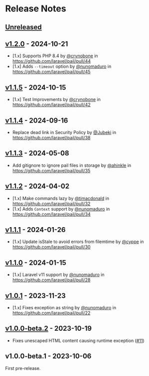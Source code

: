 # Release Notes

## [Unreleased](https://github.com/laravel/pail/compare/v1.2.0...main)

## [v1.2.0](https://github.com/laravel/pail/compare/v1.1.5...v1.2.0) - 2024-10-21

* [1.x] Supports PHP 8.4 by [@crynobone](https://github.com/crynobone) in https://github.com/laravel/pail/pull/44
* [1.x] Adds `--timeout` option by [@nunomaduro](https://github.com/nunomaduro) in https://github.com/laravel/pail/pull/45

## [v1.1.5](https://github.com/laravel/pail/compare/v1.1.4...v1.1.5) - 2024-10-15

* [1.x] Test Improvements by [@crynobone](https://github.com/crynobone) in https://github.com/laravel/pail/pull/42

## [v1.1.4](https://github.com/laravel/pail/compare/v1.1.3...v1.1.4) - 2024-09-16

* Replace dead link in Security Policy by [@Jubeki](https://github.com/Jubeki) in https://github.com/laravel/pail/pull/38

## [v1.1.3](https://github.com/laravel/pail/compare/v1.1.2...v1.1.3) - 2024-05-08

* Add gitignore to ignore pail files in storage by [@ahinkle](https://github.com/ahinkle) in https://github.com/laravel/pail/pull/35

## [v1.1.2](https://github.com/laravel/pail/compare/v1.1.1...v1.1.2) - 2024-04-02

* [1.x] Make commands lazy by [@timacdonald](https://github.com/timacdonald) in https://github.com/laravel/pail/pull/32
* [1.x] Adds `Context` support by [@nunomaduro](https://github.com/nunomaduro) in https://github.com/laravel/pail/pull/34

## [v1.1.1](https://github.com/laravel/pail/compare/v1.1.0...v1.1.1) - 2024-01-26

* [1.x] Update isStale to avoid errors from filemtime by [@cyppe](https://github.com/cyppe) in https://github.com/laravel/pail/pull/30

## [v1.1.0](https://github.com/laravel/pail/compare/v1.0.1...v1.1.0) - 2024-01-15

* [1.x] Laravel v11 support by [@nunomaduro](https://github.com/nunomaduro) in https://github.com/laravel/pail/pull/28

## [v1.0.1](https://github.com/laravel/pail/compare/v1.0.0-beta.2...v1.0.1) - 2023-11-23

* [1.x] Fixes exception as string by [@nunomaduro](https://github.com/nunomaduro) in https://github.com/laravel/pail/pull/22

## [v1.0.0-beta.2](https://github.com/livewire/pail/compare/v1.0.0-beta.1...v1.0.0-beta.2) - 2023-10-19

- Fixes unescaped HTML content causing runtime exception ([#11](https://github.com/laravel/pail/pull/11))

## v1.0.0-beta.1 - 2023-10-06

First pre-release.
